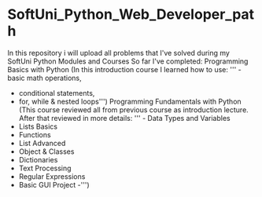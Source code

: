 # SoftUni_Python_Web_Developer_path

In this repository i will upload all problems that I've solved during my SoftUni Python Modules and Courses
So far I've completed: Programming Basics with Python (In this introduction course I learned how to use:
 ''' - basic math operations,
  - conditional statements,
  - for, while & nested loops''')  Programming Fundamentals with Python (This course reviewed all from previous course as introduction lecture. After that reviewed in more details:
 ''' - Data Types and Variables
 - Lists Basics
 - Functions
 - List Advanced
 - Object & Classes
 - Dictionaries
 - Text Processing
 - Regular Expressions
 - Basic GUI Project
 -''')
